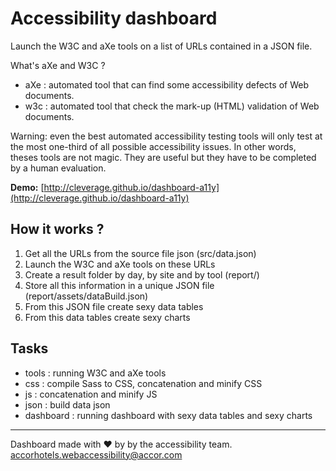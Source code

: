 # Accessibility dashboard

Launch the W3C and aXe tools on a list of URLs contained in a JSON file.

What's aXe and W3C ?
* aXe : automated tool that can find some accessibility defects of Web documents. 
* w3c : automated tool that check the mark-up (HTML) validation of Web documents.

Warning: even the best automated accessibility testing tools will only test at the most one-third of all possible accessibility issues. In other words, theses tools are not magic. They are useful but they have to be completed by a human evaluation.

**Demo:** [http://cleverage.github.io/dashboard-a11y](http://cleverage.github.io/dashboard-a11y)

## How it works ?

1. Get all the URLs from the source file json (src/data.json)
2. Launch the W3C and aXe tools on these URLs
3. Create a result folder by day, by site and by tool (report/)
5. Store all this information in a unique JSON file (report/assets/dataBuild.json)
6. From this JSON file create sexy data tables
7. From this data tables create sexy charts

## Tasks

* tools : running W3C and aXe tools
* css : compile Sass to CSS, concatenation and minify CSS
* js : concatenation and minify JS
* json : build data json
* dashboard : running dashboard with sexy data tables and sexy charts

<hr />

Dashboard made with ❤ by by the accessibility team.<br />
[accorhotels.webaccessibility@accor.com](accorhotels.webaccessibility@accor.com)

